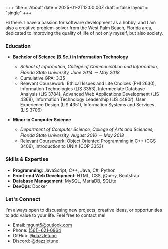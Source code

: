+++
title = 'About'
date = 2025-01-2T12:00:00Z
draft = false
layout = "single"
+++

Hi there. I have a passion for software development as a hobby, and I am also a creative problem-solver from the West Palm Beach, Florida area, dedicated to improving the quality of life of not only myself, but also society.

### Education

- **Bachelor of Science (B.Sc.) in Information Technology**
  - *School of Information, College of Communication and Information, Florida State University, June 2014 － May 2018*
  - Cumulative GPA: 3.35
  - Relevant Coursework: Ethical Issues and Life Choices (PHI 2630), Information Technologies (LIS 3353), Intermediate Database Analysis (LIS 3784), Advanced Web Applications Development (LIS 4368), Information Technology Leadership (LIS 4480r), User Experience Design (LIS 4351), Information Systems and Services (LIS 3706)

- **Minor in Computer Science**
  - *Department of Computer Science, College of Arts and Sciences, Florida State University, August 2016 － May 2018*
  - Relevant Coursework: Object Oriented Programming in C++ (CGS 3406), Introduction to UNIX (COP 3353)

### Skills & Expertise

- **Programming**: JavaScript, C++, Java, C#, Python
- **Front-end Web Development**: HTML, CSS, jQuery, Bootstrap
- **Database Management**: MySQL, MariaDB, SQLite
- **DevOps**: Docker

### Let's Connect

I'm always open to discussing new projects, creative ideas, or opportunities to add value to your life. Feel free to contact me!

- Email: <mgunt5@outlook.com>
- Phone: [(561)-621-0964](tel:+15616210964)
- GitHub: [@dazzletune](https://github.com/dazzletune)
- Discord: [@dazzletune](https://discord.com/users/1153385697512804362)
